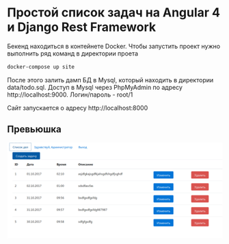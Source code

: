 # Простой список задач на Angular 4 и Django Rest Framework

Бекенд находиться в контейнете Docker. Чтобы запустить проект нужно выполнить ряд команд в директории проета

```bash
docker-compose up site
```

После этого залить дамп БД в Mysql, который находить в директории data/todo.sql.
Доступ в Mysql через PhpMyAdmin по адресу http://localhost:9000. Логин/пароль - root/1

Сайт запускается о адресу http://localhost:8000

## Превьюшка

![Превьюшка](/preview.png)
